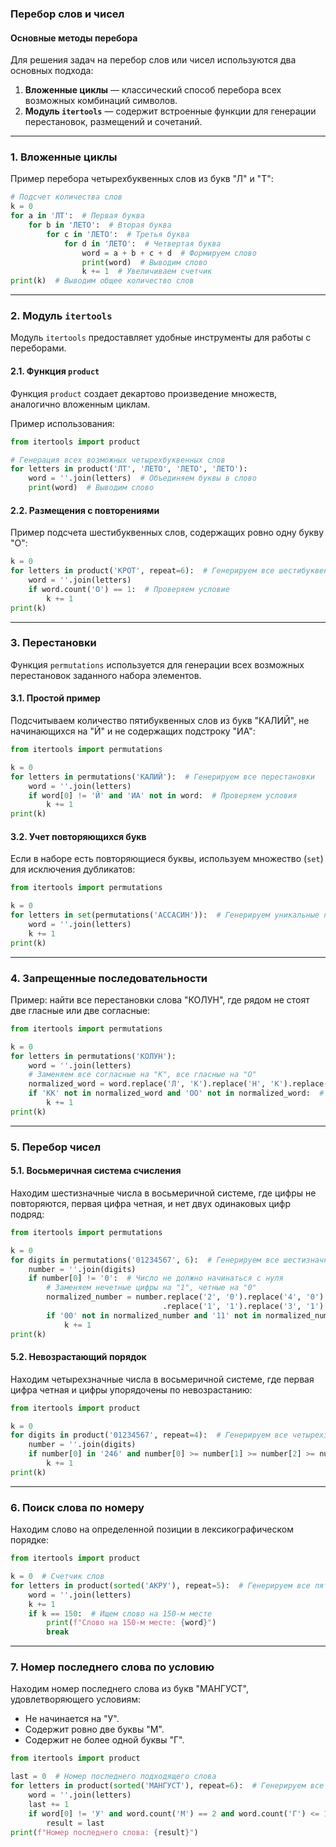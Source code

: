 ### Перебор слов и чисел

#### Основные методы перебора
Для решения задач на перебор слов или чисел используются два основных подхода:
1. **Вложенные циклы** — классический способ перебора всех возможных комбинаций символов.
2. **Модуль `itertools`** — содержит встроенные функции для генерации перестановок, размещений и сочетаний.

---

### 1. Вложенные циклы
Пример перебора четырехбуквенных слов из букв "Л" и "Т":
```python
# Подсчет количества слов
k = 0
for a in 'ЛТ':  # Первая буква
    for b in 'ЛЕТО':  # Вторая буква
        for c in 'ЛЕТО':  # Третья буква
            for d in 'ЛЕТО':  # Четвертая буква
                word = a + b + c + d  # Формируем слово
                print(word)  # Выводим слово
                k += 1  # Увеличиваем счетчик
print(k)  # Выводим общее количество слов
```

---

### 2. Модуль `itertools`
Модуль `itertools` предоставляет удобные инструменты для работы с переборами.

#### 2.1. Функция `product`
Функция `product` создает декартово произведение множеств, аналогично вложенным циклам.

Пример использования:
```python
from itertools import product

# Генерация всех возможных четырехбуквенных слов
for letters in product('ЛТ', 'ЛЕТО', 'ЛЕТО', 'ЛЕТО'):
    word = ''.join(letters)  # Объединяем буквы в слово
    print(word)  # Выводим слово
```

#### 2.2. Размещения с повторениями
Пример подсчета шестибуквенных слов, содержащих ровно одну букву "О":
```python
k = 0
for letters in product('КРОТ', repeat=6):  # Генерируем все шестибуквенные слова
    word = ''.join(letters)
    if word.count('О') == 1:  # Проверяем условие
        k += 1
print(k)
```

---

### 3. Перестановки
Функция `permutations` используется для генерации всех возможных перестановок заданного набора элементов.

#### 3.1. Простой пример
Подсчитываем количество пятибуквенных слов из букв "КАЛИЙ", не начинающихся на "Й" и не содержащих подстроку "ИА":
```python
from itertools import permutations

k = 0
for letters in permutations('КАЛИЙ'):  # Генерируем все перестановки
    word = ''.join(letters)
    if word[0] != 'Й' and 'ИА' not in word:  # Проверяем условия
        k += 1
print(k)
```

#### 3.2. Учет повторяющихся букв
Если в наборе есть повторяющиеся буквы, используем множество (`set`) для исключения дубликатов:
```python
from itertools import permutations

k = 0
for letters in set(permutations('АССАСИН')):  # Генерируем уникальные перестановки
    word = ''.join(letters)
    k += 1
print(k)
```

---

### 4. Запрещенные последовательности
Пример: найти все перестановки слова "КОЛУН", где рядом не стоят две гласные или две согласные:
```python
from itertools import permutations

k = 0
for letters in permutations('КОЛУН'):
    word = ''.join(letters)
    # Заменяем все согласные на "К", все гласные на "О"
    normalized_word = word.replace('Л', 'К').replace('Н', 'К').replace('У', 'О')
    if 'КК' not in normalized_word and 'OO' not in normalized_word:  # Проверяем условие
        k += 1
print(k)
```

---

### 5. Перебор чисел
#### 5.1. Восьмеричная система счисления
Находим шестизначные числа в восьмеричной системе, где цифры не повторяются, первая цифра четная, и нет двух одинаковых цифр подряд:
```python
from itertools import permutations

k = 0
for digits in permutations('01234567', 6):  # Генерируем все шестизначные числа
    number = ''.join(digits)
    if number[0] != '0':  # Число не должно начинаться с нуля
        # Заменяем нечетные цифры на "1", четные на "0"
        normalized_number = number.replace('2', '0').replace('4', '0').replace('6', '0') \
                                  .replace('1', '1').replace('3', '1').replace('5', '1').replace('7', '1')
        if '00' not in normalized_number and '11' not in normalized_number:  # Проверяем условие
            k += 1
print(k)
```

#### 5.2. Невозрастающий порядок
Находим четырехзначные числа в восьмеричной системе, где первая цифра четная и цифры упорядочены по невозрастанию:
```python
from itertools import product

k = 0
for digits in product('01234567', repeat=4):  # Генерируем все четырехзначные числа
    number = ''.join(digits)
    if number[0] in '246' and number[0] >= number[1] >= number[2] >= number[3]:  # Проверяем условие
        k += 1
print(k)
```

---

### 6. Поиск слова по номеру
Находим слово на определенной позиции в лексикографическом порядке:
```python
from itertools import product

k = 0  # Счетчик слов
for letters in product(sorted('АКРУ'), repeat=5):  # Генерируем все пятибуквенные слова
    word = ''.join(letters)
    k += 1
    if k == 150:  # Ищем слово на 150-м месте
        print(f"Слово на 150-м месте: {word}")
        break
```

---

### 7. Номер последнего слова по условию
Находим номер последнего слова из букв "МАНГУСТ", удовлетворяющего условиям:
- Не начинается на "У".
- Содержит ровно две буквы "М".
- Содержит не более одной буквы "Г".
```python
from itertools import product

last = 0  # Номер последнего подходящего слова
for letters in product(sorted('МАНГУСТ'), repeat=6):  # Генерируем все шестibуквенные слова
    word = ''.join(letters)
    last += 1
    if word[0] != 'У' and word.count('М') == 2 and word.count('Г') <= 1:  # Проверяем условия
        result = last
print(f"Номер последнего слова: {result}")
```